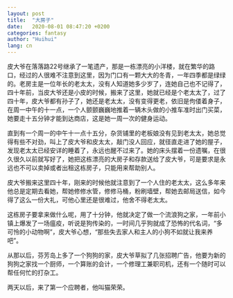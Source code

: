 ```yaml
---
layout: post
title:  "大房子"
date:   2020-08-01 08:47:20 +0200
categories: fantasy
author: "Huihui"
lang: cn
---
```


皮大爷在落落路22号继承了一笔遗产，那是一栋漂亮的小洋楼，就在繁华的路口，经过的人很难不注意到这里，因为门口有一颗大大的冬青，一年四季都是绿绿的。老房主是一位年长的老太太，没有人知道她多少岁了，连她自己也不记得了，四十年前，当皮大爷还是小皮的时候，搬来了这里，她就已经是个老太太了，过了四十年，皮大爷都有孙子了，她还是老太太，没有变得更老，依旧是佝偻着身子，在周一中午的十一点，一个人颤颤巍巍地推着一辆木头做的小推车准时出门买菜，她要走十五分钟才能到达商店，这是她一周一次的健身运动。

直到有一个周一的中午十一点十五分，杂货铺里的老板娘没有见到老太太，她总觉得有些不对劲，叫上了皮大爷和皮太太，敲门没人回应，就径直走进了她的屋子，发现老太太已经安详的睡着了，永远也醒不过来了。她的床头摆着一份遗嘱，在很久很久以前就写好了，她把这栋漂亮的大房子和存款送给了皮大爷，可是要求是永远也不可以卖掉或者出租这栋房子，只能用来帮助别人。

皮大爷搬来这里四十年，刚来的时候他就注意到了一个人住的老太太，这么多年来他总是定期去看她，帮她修修水管，修修马桶，粉刷墙壁，帮她去邮局送信，如今得了这么一份大礼，可他心里还是很难过，他舍不得老太太。

这栋房子要拿来做什么呢，用了十分钟，他就决定了做一个流浪狗之家，一年前小镇上爆发了一场瘟疫，听说是狗传染的，一时间几乎狗就成了恐怖的代名词，“多可怜的小动物啊”，皮大爷心想，“那些失去家人和主人的小狗不如就让我来养吧”。

从那以后，芬芳岛上多了一个狗狗的家，皮大爷草拟了几张招聘广告，他要为新的狗狗之家找一个厨师，一个算账的会计，一个修理工兼职司机，还有一个随时可以帮任何忙的打杂工。

两天以后，来了第一个应聘者，他叫猫荣荣。